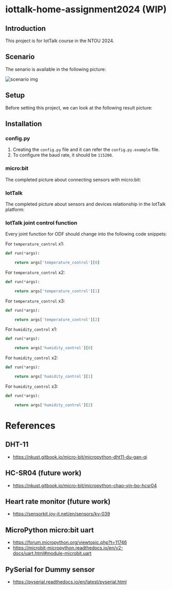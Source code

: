 # iottalk-home-assignment2024 (WIP)

## Introduction

This project is for IotTalk course in the NTOU 2024.

## Scenario

The senario is available in the following picture:

![scenario img](https://i.imgur.com/xKHIxxa.png)

## Setup

Before setting this project, we can look at the following result picture:

## Installation

### config.py

1. Creating the `config.py` file and it can refer the `config.py.example` file.
2. To configure the baud rate, it should be `115200`.

### micro:bit

The completed picture about connecting sensors with micro:bit:

### IotTalk

The completed picture about sensors and devices relationship in the IotTalk platform:

### IotTalk joint control function

Every joint function for ODF should change into the following code snippets:

For `temperature_control` x1:

```python
def run(*args):

    return args['temperature_control'][0]
```

For `temperature_control` x2:

```python
def run(*args):

    return args['temperature_control'][1]

```

For `temperature_control` x3:

```python
def run(*args):

    return args['temperature_control'][2]

```

For `humidity_control` x1:

```python
def run(*args):

    return args['humidity_control'][0]

```

For `humidity_control` x2:

```python
def run(*args):

    return args['humidity_control'][1]

```

For `humidity_control` x3:

```python
def run(*args):

    return args['humidity_control'][2]
```

# References

## DHT-11

- https://nkust.gitbook.io/micro-bit/micropython-dht11-du-gan-qi

## HC-SR04 (future work)

- https://nkust.gitbook.io/micro-bit/micropython-chao-yin-bo-hcsr04

## Heart rate monitor (future work)

- https://sensorkit.joy-it.net/en/sensors/ky-039

## MicroPython micro:bit uart

- https://forum.micropython.org/viewtopic.php?t=11746
- https://microbit-micropython.readthedocs.io/en/v2-docs/uart.html#module-microbit.uart

## PySerial for Dummy sensor

- https://pyserial.readthedocs.io/en/latest/pyserial.html
